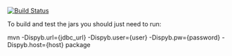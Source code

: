 [![Build Status](https://travis-ci.org/DiamondLightSource/gda-ispyb-api.svg?branch=master)](https://travis-ci.org/DiamondLightSource/gda-ispyb-api)

To build and test the jars you should just need to run: 

mvn -Dispyb.url={jdbc_url} -Dispyb.user={user} -Dispyb.pw={password} -Dispyb.host={host} package

